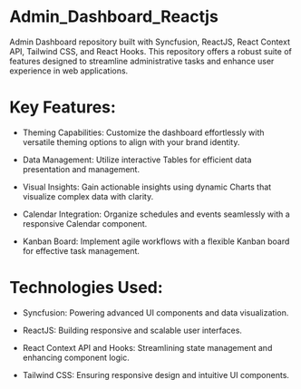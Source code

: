 # Admin_Dashboard_Reactjs
 Admin Dashboard repository built with Syncfusion, ReactJS, React Context API, Tailwind CSS, and React Hooks. This repository offers a robust suite of features designed to streamline administrative tasks and enhance user experience in web applications.

 # Key Features:

- Theming Capabilities: Customize the dashboard effortlessly with versatile theming options to align with your brand identity.

- Data Management: Utilize interactive Tables for efficient data presentation and management.

- Visual Insights: Gain actionable insights using dynamic Charts that visualize complex data with clarity.

- Calendar Integration: Organize schedules and events seamlessly with a responsive Calendar component.

- Kanban Board: Implement agile workflows with a flexible Kanban board for effective task management.

# Technologies Used:

- Syncfusion: Powering advanced UI components and data visualization.

- ReactJS: Building responsive and scalable user interfaces.

- React Context API and Hooks: Streamlining state management and enhancing component logic.

- Tailwind CSS: Ensuring responsive design and intuitive UI components.
